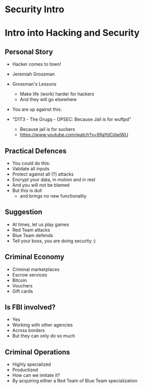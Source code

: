 Security Intro
==============

# Intro into Hacking and Security

## Personal Story
* Hacker comes to town!
* Jeremiah Grossman
* Grossman's Lessons
  - Make life (work) harder for hackers
  - And they will go elsewhere

* You are up against this:
* "D1T3 - The Grugq - OPSEC: Because Jail is for wuftpd"
  - Because jail is for suckers
  - https://www.youtube.com/watch?v=9XaYdCdwiWU

 
## Practical Defences

* You could do this:
* Validate all inputs
* Protect against all (?) attacks
* Encrypt your data, in motion and in rest
* And you will not be blamed
* But this is dull
  - and brings no new functionality
  
## Suggestion
* At times, let us play games
* Red Team attacks
* Blue Team defends
* Tell your boss, you are doing security :)

## Criminal Economy
* Criminal marketplaces
* Escrow services
* Bitcoin
* Vouchers
* Gift cards

## Is FBI involved?

* Yes
* Working with other agencies
* Across borders
* But they can only do so much

## Criminal Operations
* Highly specialized
* Productized
* How can we imitate it?
* By acquiring either a Red Team of Blue Team specialization